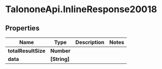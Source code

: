 # TalononeApi.InlineResponse20018

## Properties
Name | Type | Description | Notes
------------ | ------------- | ------------- | -------------
**totalResultSize** | **Number** |  | 
**data** | **[String]** |  | 


